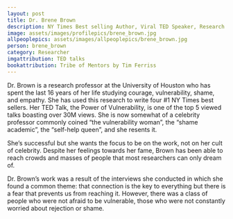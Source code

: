 ```yaml
---
layout: post
title: Dr. Brene Brown
description: NY Times Best selling Author, Viral TED Speaker, Research professor at University of Houston 
image: assets/images/profilepics/brene_brown.jpg
allpeoplepics: assets/images/allpeoplepics/brene_brown.jpg
person: brene_brown
category: Researcher
imgattribution: TED talks
bookattribution: Tribe of Mentors by Tim Ferriss
---
```


Dr. Brown is a research professor at the University of Houston who has spent the last 16 years of her life studying courage, vulnerability, shame, and empathy. She has used this research to write four #1 NY Times best sellers. Her TED Talk, the Power of Vulnerability, is one of the top 5 viewed talks boasting over 30M views. She is now somewhat of a celebrity professor commonly coined “the vulnerability woman”, the “shame academic”, the “self-help queen”, and she resents it. 

She’s successful but she wants the focus to be on the work, not on her cult of celebrity. Despite her feelings towards her fame, Brown has been able to reach crowds and masses of people that most researchers can only dream of. 

Dr. Brown’s work was a result of the interviews she conducted in which she found a common theme: that connection is the key to everything but there is a fear that prevents us from reaching it. However, there was a class of people who were not afraid to be vulnerable, those who were not constantly worried about rejection or shame. 





